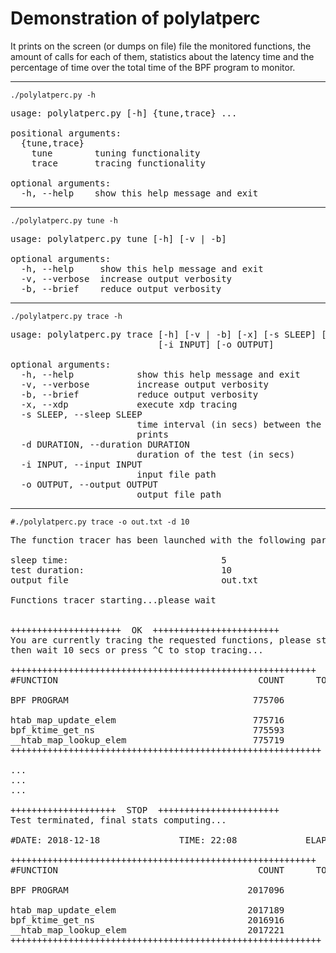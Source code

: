 # Demonstration of polylatperc

It prints on the screen (or dumps on file) file the monitored functions, 
the amount of calls for each of them, statistics about the latency time 
and the percentage of time over the total time of the BPF program to monitor.

---

``./polylatperc.py -h``
<pre>
usage: polylatperc.py [-h] {tune,trace} ...

positional arguments:
  {tune,trace}
    tune        tuning functionality
    trace       tracing functionality

optional arguments:
  -h, --help    show this help message and exit
</pre>

---

``./polylatperc.py tune -h``
<pre>
usage: polylatperc.py tune [-h] [-v | -b]

optional arguments:
  -h, --help     show this help message and exit
  -v, --verbose  increase output verbosity
  -b, --brief    reduce output verbosity
</pre>
---

``./polylatperc.py trace -h``
<pre>
usage: polylatperc.py trace [-h] [-v | -b] [-x] [-s SLEEP] [-d DURATION]
                            [-i INPUT] [-o OUTPUT]

optional arguments:
  -h, --help            show this help message and exit
  -v, --verbose         increase output verbosity
  -b, --brief           reduce output verbosity
  -x, --xdp             execute xdp tracing
  -s SLEEP, --sleep SLEEP
                        time interval (in secs) between the intermediate
                        prints
  -d DURATION, --duration DURATION
                        duration of the test (in secs)
  -i INPUT, --input INPUT
                        input file path
  -o OUTPUT, --output OUTPUT
                        output file path
</pre>
---

``#./polylatperc.py trace -o out.txt -d 10``

<pre>
The function tracer has been launched with the following parameters:

sleep time:                             5
test duration:                          10
output file                             out.txt

Functions tracer starting...please wait


+++++++++++++++++++++  OK  ++++++++++++++++++++++++
You are currently tracing the requested functions, please start your program,
then wait 10 secs or press ^C to stop tracing...

++++++++++++++++++++++++++++++++++++++++++++++++++++++++++  BEGIN SUMMARY  ++++++++++++++++++++++++++++++++++++++++++++++++++++++++++
#FUNCTION                                      COUNT      TOT TIME SPENT (nsecs)        % OVER TOTAL TIME      LATENCY AVG (nsecs)

BPF PROGRAM                                   775706                   808027083         100.00                     1041

htab_map_update_elem                          775716                   110151672          13.63                      142
bpf_ktime_get_ns                              775593                    58169475           7.20                       75
__htab_map_lookup_elem                        775719                    35683074           4.42                       46
+++++++++++++++++++++++++++++++++++++++++++++++++++++++++++  END SUMMARY  ++++++++++++++++++++++++++++++++++++++++++++++++++++++++++

...
...
...

++++++++++++++++++++  STOP  +++++++++++++++++++++++
Test terminated, final stats computing...

#DATE: 2018-12-18               TIME: 22:08             ELAPSED TIME: 00:00:10

++++++++++++++++++++++++++++++++++++++++++++++++++++++++++  BEGIN SUMMARY  ++++++++++++++++++++++++++++++++++++++++++++++++++++++++++
#FUNCTION                                      COUNT      TOT TIME SPENT (nsecs)        % OVER TOTAL TIME      LATENCY AVG (nsecs)

BPF PROGRAM                                  2017096                  2078281245         100.00                     1030

htab_map_update_elem                         2017189                   282406460          13.59                      140
bpf_ktime_get_ns                             2016916                   149251784           7.18                       74
__htab_map_lookup_elem                       2017221                    90774945           4.37                       45
+++++++++++++++++++++++++++++++++++++++++++++++++++++++++++  END SUMMARY  ++++++++++++++++++++++++++++++++++++++++++++++++++++++++++
</pre>